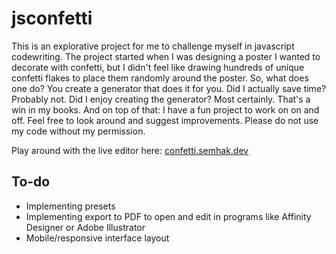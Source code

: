 # jsconfetti
This is an explorative project for me to challenge myself in javascript codewriting. The project started when I was designing a poster I wanted to decorate with confetti, but I didn't feel like drawing hundreds of unique confetti flakes to place them randomly around the poster. So, what does one do? You create a generator that does it for you. Did I actually save time? Probably not. Did I enjoy creating the generator? Most certainly. That's a win in my books. And on top of that: I have a fun project to work on on and off. Feel free to look around and suggest improvements. Please do not use my code without my permission.

Play around with the live editor here: [confetti.semhak.dev](https://confetti.semhak.dev)

## To-do
- Implementing presets
- Implementing export to PDF to open and edit in programs like Affinity Designer or Adobe Illustrator
- Mobile/responsive interface layout